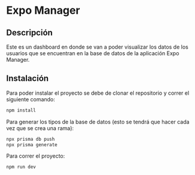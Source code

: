 # Expo Manager

## Descripción

Este es un dashboard en donde se van a poder visualizar los datos de los usuarios que se encuentran en la base de datos de la aplicación Expo Manager.

## Instalación

Para poder instalar el proyecto se debe de clonar el repositorio y correr el siguiente comando:

```bash
npm install
```

Para generar los tipos de la base de datos (esto se tendrá que hacer cada vez que se crea una rama):

```bash
npx prisma db push
npx prisma generate
```

Para correr el proyecto:

```bash
npm run dev
```

